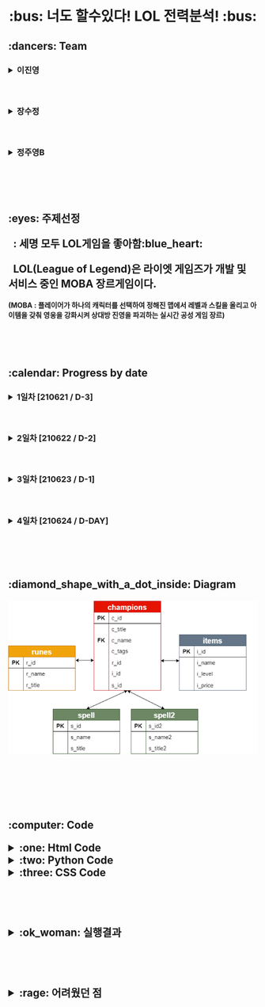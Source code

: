 <h1 align='center'>:bus: 너도 할수있다! LOL 전력분석! :bus:
<!--이진영-->
<h2> :dancers: Team
&nbsp;&nbsp;&nbsp;<h3><details><summary> 이진영 </summary></p>
<h3> &nbsp;:heavy_check_mark: Role</p>
<h6> &nbsp; 1. Table 제작, 데이터 삽입</p>     
     &nbsp; 2. image 데이터 수집</p>
     &nbsp; > table value 약 400개, image data 약 200개</p>
     &nbsp; 3. 코드제작</p>
     &nbsp;&nbsp;&nbsp;- Flask를 이용한 DAO와 HTML 연결하는 코드제작</p>
     &nbsp;&nbsp;&nbsp;- DB table을 html을 통해 검색시 데이터를 추출 할 수 있는 코드제작</p>
     &nbsp; 4. CSS 코드 서포트</p>
     &nbsp; 5. Chart </p>
     &nbsp; 6. Searching Information</p>
<h3> &nbsp;:heavy_check_mark: GitHub LINK</p>
<a href = "https://github.com/dlwlsdudo1"><h6>&nbsp;&nbsp;: Jinyoung's GitHub LINK</a></details>

<!--장수정-->  
&nbsp;&nbsp;&nbsp;<h3><details><summary> 장수정 </summary></p>
<h3> &nbsp;:heavy_check_mark: Role</p>
<h6> &nbsp; 1. diagrams 제작</p>
     &nbsp; 2. Github 및 협업환경 설정 및 관리</p>
     &nbsp; 3. CSS / html 제작 및 디자인</p>
     &nbsp;&nbsp;&nbsp;: 필요한 image illustration 제작</p>
     &nbsp; 4. Flask 코드와 html 연결 및 정리작업 </p>
     &nbsp; 5. 코드제작 서포트</p>
     &nbsp;&nbsp;&nbsp; - table data 입력</p>
     &nbsp;&nbsp;&nbsp; - app.py 제작</p>
<h3> &nbsp;:heavy_check_mark: GitHub LINK</p>
<a href = "https://github.com/sujeong-jang-creator"><h6>&nbsp;&nbsp;: Sujeong's GitHub LINK</a></details>  

<!--정주영B-->  
&nbsp;&nbsp;&nbsp;<h3><details><summary> 정주영B </summary></p>
<h3> &nbsp;:heavy_check_mark: Role</p>
<h6> &nbsp; 1. Table 제작, 데이터 삽입</p>     
     &nbsp; 2. image 데이터 수집</p>
     &nbsp; > table value 약 400개, image data 약 200개</p>
     &nbsp; 3. 코드제작</p>
     &nbsp;&nbsp;&nbsp;- Flask를 이용한 DAO와 HTML 연결하는 코드제작</p>
     &nbsp;&nbsp;&nbsp;- DB table을 html을 통해 검색시 데이터를 추출 할 수 있는 코드제작</p>
     &nbsp;&nbsp;&nbsp;- value값을 정확히, 다 입력하지 않아도 검색 가능한 코드제작</p>
     &nbsp; 4. CSS 코드 서포트</p>
     &nbsp; 5. Searching Information</p>
<h3> &nbsp;:heavy_check_mark: GitHub LINK</p>
<a href = "https://github.com/rnaqpddl123"><h6>&nbsp;&nbsp;: Juyeong B's GitHub LINK</a></details> 

<br><br><br>

<h2> :eyes: 주제선정</p>
&nbsp; : 세명 모두 LOL게임을 좋아함:blue_heart:</p>
&nbsp; LOL(League of Legend)은 라이엣 게임즈가 개발 및 서비스 중인 MOBA 장르게임이다.
&nbsp;&nbsp;&nbsp;&nbsp;&nbsp;<h4>(MOBA : 플레이어가 하나의 캐릭터를 선택하여 정해진 맵에서 레벨과 스킬을 올리고 아이템을 갖춰 영웅을 강화시켜 상대방 진영을 파괴하는 실시간 공성 게임 장르)</p>	

<br><br><br>

<!-- 날짜별 진행과정-->
<h2> :calendar: Progress by date
&nbsp;&nbsp;&nbsp;<h3><details><summary> 1일차 [210621 / D-3] </summary></p>
&nbsp;&nbsp;&nbsp;1. Table 제작 : 'champions','runes', 'items', 'spell' Table 제작</p>
&nbsp;&nbsp;&nbsp;2. 데이터 수집 및 삽입</p>
&nbsp;&nbsp;&nbsp;&nbsp;&nbsp;- 'champions' Table의 155개 데이터</p>
&nbsp;&nbsp;&nbsp;&nbsp;&nbsp;- 'items' Table의 171개 데이터</p>
&nbsp;&nbsp;&nbsp;&nbsp;&nbsp;- 'runes' Table의 17개 데이터</p>
&nbsp;&nbsp;&nbsp;&nbsp;&nbsp;- 'spell' Table의 10개 데이터</p>
&nbsp;&nbsp;&nbsp;3. diagram 제작</p></details>

&nbsp;&nbsp;&nbsp;<h3><details><summary> 2일차 [210622 / D-2] </summary></p>
&nbsp;&nbsp;&nbsp;1. Table 수정 및 데이터 추가삽입 : 'champions'</p>
&nbsp;&nbsp;&nbsp;2. html main 페이지 제작</p>
&nbsp;&nbsp;&nbsp;&nbsp;&nbsp;- logo, 배너 img 제작</p>
&nbsp;&nbsp;&nbsp;&nbsp;&nbsp;- 배너 link 연결</p>
&nbsp;&nbsp;&nbsp;&nbsp;&nbsp;- css 파일제작</p>
&nbsp;&nbsp;&nbsp;3. app.py / dao.py code 제작</p></details>

&nbsp;&nbsp;&nbsp;<h3><details><summary> 3일차 [210623 / D-1] </summary></p>
&nbsp;&nbsp;&nbsp;1. detail 코드 제작</p>
&nbsp;&nbsp;&nbsp;2. detail 디자인 수정</p>
</details> 


&nbsp;&nbsp;&nbsp;<h3><details><summary> 4일차 [210624 / D-DAY] </summary></p>
&nbsp;&nbsp;&nbsp;1. 패치노트 바로가기 기능추가</p>
&nbsp;&nbsp;&nbsp;2. 발표준비</p>
&nbsp;&nbsp;&nbsp;&nbsp;&nbsp;- 발표구성 짜기</p>
&nbsp;&nbsp;&nbsp;&nbsp;&nbsp;- 발표자료 추가</p>
</details>

<br><br><br>
     
<!--다이어그램 칸--> 
<h2>:diamond_shape_with_a_dot_inside: Diagram</p>
<img src="https://github.com/sujeong-jang-creator/JSJB_MiniProject/blob/a02ea4e966e1b970fdc715d19d09d065398fb58e/Main_Project/diagram/diagram.png" />

<br><br><br>

<!--코드 칸-->
<h2>:computer: Code</p>
<details><summary> :one: Html Code </summary></p>
<details><summary> index.html Code </summary></p>

``` html
<!DOCTYPE html>
<html>

<head>
	<meta charset="UTF-8">
	<meta name="viewport" content="width=device-width, initial-scale=1.0">
	<meta http-equiv="X-UA-Compatible" content="ie=edge">
	<title> 너도 할수있다! LOL 전력분석! </title>

	<link rel="stylesheet" href="{{url_for('static', filename='css/ui-page.css')}}">
	<link rel="stylesheet" href="{{url_for('static', filename='css/default.css')}}">
	<link rel="stylesheet" href="{{url_for('static', filename='css/ui.css')}}">
</head>

<body>

	<div class="page">
		<!-- header -->
		<header class="header">
			<img src="../static/images/name_logo.png" width="100">
			<img id='logo_img' src="../static/images/logo2.png" width="100px">
			<img src="../static/images/공백.png" width="150">
		</header>

		<!-- menu -->
		<ul class="menu">
			<li class="menu-item">
				<a href="search" class="menu-link">Search</a>
			</li>
			<li class="menu-item">
				<a href="info" class="menu-link">Info</a>
			</li>
		</ul>

		<!-- secondary-a -->
		<aside class="secondary secondary-a">
			<a href="https://www.op.gg/" target="_black"><img src="../static/images/opgg.png" width="200"></a>
			<a href="https://playdata.io/" target="_black"><img src="../static/images/playdata.png" width="200"></a>

			<a href="https://github.com/sujeong-jang-creator/JSJB_MiniProject" target="_black">
				<img src="../static/images/플젝깃허브.png" width="200"></a>
			<a href="https://na.leagueoflegends.com/ko-kr/" target="_black">
				<img src="../static/images/공식홈페이지.png" width="200"></a>
		</aside>

		<section class="primary">

			<div id="viewtest" style="display:block;">

				<img src="../static/images/검정글씨로고.png" width="100"><br>

				챔피언이름 : <input type="text" id="c_name"><br>
				<button onclick="lolchamp()" alert="성공">
					<font color="blue"> 챔피언 번호로 검색</font>
				</button>

				<br><br><br>

				<div id="demo_id"></div>
				<br>
				<div id="demo_champ"></div>
				<div id="demo1_image"></div>
				<br>
				<div id="demo_items"></div>
				<div id="demo2_image"></div>
				<br>
				<div id="demo_runes"></div>
				<div id="demo3_image"></div>
				<br>
				<div id="demo_spell"></div>
				<div id="demo4_image"></div>
				<div id="demo5_image"></div>


				<br><br><br>

			</div>
		</section>

		<!-- secondary-b -->
		<aside class="secondary secondary-b">
			<a href="https://github.com/dlwlsdudo1" target="_black"><img src="../static/images/진영.png" width="300"></a>
			<a href="https://github.com/sujeong-jang-creator" target="_black"><img src="../static/images/수정.png"
					width="300"></a>
			<a href="https://github.com/rnaqpddl123" target="_black"><img src="../static/images/주영.png" width="300"></a>
		</aside>
		<!-- </div> -->

		<!-- footer -->
		<footer class="footer">
			Jinyeong, Sujeong, Juyeong B
		</footer>
	</div>
	<script>
		{
			function lolchamp() {
				const xhttp = new XMLHttpRequest();
				xhttp.onreadystatechange = function () {
					if (this.readyState == 4 && this.status == 200) {  // 정상응답 완료 여부 검증
						data = this.responseText;
						if (data == 12345) {
							alert("잘못된 입력입니다. 다시 입력해 주세요.");
						}
						else if (data == 1234) {
							alert("챔피언 번호는 155번 까지입니다.");
						}
						else if (data == 123456) {
							alert("검색할정보를 입력해주세요.");
						}
						else {
							data = JSON.parse(data);
							document.getElementById("demo_champ").innerHTML = ("챔피언 이름 : " + data.champ);
							document.getElementById("demo_items").innerHTML = ("아이템 이름 : " + data.item);
							document.getElementById("demo_runes").innerHTML = ("룬 이름 : " + data.rune);
							document.getElementById("demo_spell").innerHTML = ("스펠 이름 : " + data.spell);
							document.getElementById("demo_id").innerHTML = ("챔피언 번호 : " + data.c_id);
							document.getElementById("demo1_image").innerHTML = `<img src='static/champs_image/${data.c_id}.jfif' alt = "${data.champ}입니다" width = "200">`;
							document.getElementById("demo2_image").innerHTML = `<img src='static/items_image/${data.i_id}.png' alt = "${data.item}입니다">`;
							document.getElementById("demo3_image").innerHTML = `<img src='static/runes_image/${data.r_id}.png' alt = "${data.rune}입니다">`;
							document.getElementById("demo4_image").innerHTML = `<img src='static/spell_image/${data.s_id}.png' alt = "${data.spell}입니다">`;
							document.getElementById("demo5_image").innerHTML = `<img src='static/spell_image/${data.s_id2}.png' alt = "${data.spell2}입니다">`;
						}
					}
				};
				xhttp.open("post", "lolcp");
				xhttp.setRequestHeader("Content-type", "application/x-www-form-urlencoded");
				queryString = "c_name=" + document.getElementById("c_name").value;
				xhttp.send(queryString);
			}
		}
	</script>
</body>

</html>
```
</details>

<details><summary> Info.html Code </summary></p>

``` html
<!DOCTYPE html>
<html>

<head>
    <meta charset="UTF-8">
    <meta name="viewport" content="width=device-width, initial-scale=1.0">
    <meta http-equiv="X-UA-Compatible" content="ie=edge">
    <title> 너도 할수있다! LOL 전력분석! </title>

    <link rel="stylesheet" href="{{url_for('static', filename='css/ui-page.css')}}">
    <link rel="stylesheet" href="{{url_for('static', filename='css/default.css')}}">
    <link rel="stylesheet" href="{{url_for('static', filename='css/ui.css')}}">

    <script type="text/javascript" src="https://www.gstatic.com/charts/loader.js"></script>
    <script type="text/javascript">
        google.charts.load('current', { 'packages': ['corechart'] });
        google.charts.setOnLoadCallback(drawChart);
        function drawChart() {
            var data = google.visualization.arrayToDataTable([
                ['Task', 'Hours per Day'],
                ['리그 오브 레전드', 49.67],
                ['서든어택', 8.45],
                ['배틀그라운드', 7.25],
                ['피파온라인4', 4.95],
                ['기타', 29.68]
            ]);
            var options = {
                title: '한국 게임시장 점유율'
            };
            var chart = new google.visualization.PieChart(document.getElementById('piechart'));
            chart.draw(data, options);
        }

    </script>
</head>

<body>

    <div class="page">
        <!-- header -->
        <header class="header" height: 170px>
            <img src="../static/images/name_logo.png" width="100">
            <img id='logo_img' src="../static/images/logo2.png" width="100px">
            <img src="../static/images/공백.png" width="150">
        </header>

        <!-- menu -->
        <ul class="menu">
            <li class="menu-item">
                <a href="search" class="menu-link">Search</a>
            </li>
            <li class="menu-item">
                <a href="info" class="menu-link">Info</a>
            </li>
        </ul>

        <!-- secondary-a -->
        <aside class="secondary secondary-a">
            <a href="https://www.op.gg/" target="_black"><img src="../static/images/opgg.png" width="200"></a>
            <a href="https://playdata.io/" target="_black"><img src="../static/images/playdata.png" width="200"></a>
            <a href="https://github.com/sujeong-jang-creator/JSJB_MiniProject" target="_black"><img
                    src="../static/images/플젝깃허브.png" width="200"></a>
            <a href="https://na.leagueoflegends.com/ko-kr/" target="_black"><img src="../static/images/공식홈페이지.png"
                    width="200"></a>
        </aside>

        <!-- primary-->
        <section class="primary">
            <iframe width="560" height="315"
                src="https://www.youtube.com/embed/IzMnCv_lPxI?rel=0&amp;autoplay=1&mute=1&amp;loop=1;playlist=IzMnCv_lPxI"
                frameborder="0"></iframe><br><br>
            <div id="piechart" style="width: 700px;"></div>
        </section>


        <!-- secondary-b -->
        <aside class="secondary secondary-b">
            <a href="https://github.com/dlwlsdudo1" target="_black"><img src="../static/images/진영.png" width="300"></a>
            <a href="https://github.com/sujeong-jang-creator" target="_black"><img src="../static/images/수정.png"
                    width="300"></a>
            <a href="https://github.com/rnaqpddl123" target="_black"><img src="../static/images/주영.png" width="300"></a>
        </aside>

</body>

</html>
```

</details></details>


<details><summary> :two: Python Code </summary></p>

<details><summary> app.py Code </summary></p>

```python
from flask import Flask, request, render_template, redirect
from flask import current_app as current_app
from dao import EmpDAO

app=Flask(__name__)

@app.route("/", methods=["get"])
def index():
    return render_template("index.html") 

@app.route("/search", methods=["get"])
def search():
    return render_template("index.html")

@app.route("/info", methods=["get"])
def chart():
    return render_template("info.html") 


@app.route('/lolcp', methods=["post"])
def lollist():
    return EmpDAO().champone(request.form.get('c_name'))

if __name__=="__main__":
    app.run(debug=True, host="127.0.0.1", port="5000")
```
</details>



<details><summary> dao.py Code </summary></p>

```python
import cx_Oracle
import collections   # 데이터를 어떤 구조로 관리할 것인가를 의미하는 자료구조를 지원하는 library
import json
class EmpDAO:
    def champone(self, c_name):
          data = ''
          try:
               conn = cx_Oracle.connect(user="SCOTT", password="TIGER", dsn="xe")
               cur = conn.cursor()
               try: 
                    if c_name.isdigit() == True:
                         try:
                              cur.execute("select c.c_name, r.r_name, i.i_name, s.s_name, s2.s_name2, c.c_id, i.i_id, r.r_id, s.s_id, s2.s_id2\
                              from champions c, runes r, items i, spell s, spell2 s2\
                              where c_id = :v and \
                              c.r_id=r.r_id and c.i_id=i.i_id\
                              and c.s_id=s.s_id and c.s_id2=s2.s_id2\
                              ", v= c_name)          
                              row = cur.fetchone()                      
                              data = '{"champ":"' + str(row[0]) + '", "item":"' + row[2] + '", "rune":"' + row[1] + '", "spell":"' + row[3] + ',' + row[4] + '", "c_id":"' + str(row[5]) + '", "i_id":"' + str(row[6]) + '", "r_id":"' + str(row[7]) + '", "s_id":"' + str(row[8]) + '", "s_id2":"' + str(row[9]) + '"}'
                              print("숫자", data)
                         except :
                              data = '1234'
                    elif c_name != "":    
                         try:                     
                              cur.execute("select c.c_name, r.r_name, i.i_name, s.s_name, s2.s_name2, c.c_id, i.i_id, r.r_id, s.s_id, s2.s_id2\
                                   from champions c, runes r, items i, spell s, spell2 s2\
                                   where c_name like :v and \
                                   c.r_id=r.r_id and c.i_id=i.i_id\
                                   and c.s_id=s.s_id and c.s_id2=s2.s_id2\
                                   ", v= c_name+"%")          
                              row = cur.fetchone()
                              data = '{"champ":"' + str(row[0]) + '", "item":"' + row[2] + '", "rune":"' + row[1] + '", "spell":"' + row[3] + ',' + row[4] + '", "c_id":"' + str(row[5]) + '", "i_id":"' + str(row[6]) + '", "r_id":"' + str(row[7]) + '", "s_id":"' + str(row[8]) + '", "s_id2":"' + str(row[9]) + '"}'
                         except : 
                              data = '12345'
                    else : 
                         data = '123456'
               except Exception as e:
                    print(e)
          except Exception as e:
               print(e)
          finally:
               cur.close()
               conn.close()
          return data
# if __name__ == "__main__":
#      dao = EmpDAO()
#      dao.champone()
```
</details></details>


<details><summary> :three: CSS Code </summary></p>

<details><summary> default.ccss </summary></p>

```css

html {
	font-family: 'Apple SD Gothic Neo', Roboto, 'Noto Sans KR', NanumGothic, 'Malgun Gothic', sans-serif;
	color: #555;
	line-height: 1.2;
	word-wrap: break-word;
}
body {
	background: rgb(255, 255, 255);
	-webkit-font-smoothing: antialiased;
}
html, body, div, span, applet, object, iframe,
h1, h2, h3, h4, h5, h6, p, blockquote, pre,
a, abbr, acronym, address, big, cite, code,
del, dfn, em, img, ins, kbd, q, s, samp,
small, strike, strong, sub, sup, tt, var,
b, u, i, center,
dl, dt, dd, ol, ul, li,
fieldset, form, label, legend,
table, caption, tbody, tfoot, thead, tr, th, td,
article, aside, canvas, details, embed,
figure, figcaption, footer, header, hgroup,
menu, nav, output, ruby, section, summary,
time, mark, audio, video {
	margin: 0;
	padding: 0;
	border: 0;
}
article, aside, details, figcaption, figure, footer, header, hgroup, menu, nav, section {
	display: block;
}
div, span, article, section, header, footer, aside, p, ul, li, fieldset, legend, label, a, nav, form {
	box-sizing: border-box;
	/* content-box */
}
ol, ul, li {
	list-style: none;
}
table {
	border-collapse: collapse;
	border-spacing: 0;
}
img {
	max-width: 100%;
	height: auto;
	border: 0;
}
a {
	display: inline-block;
}
button {
	border: 0;
	background: transparent;
	cursor: pointer;
}

.flex-container {
	/* padding: 10px; */
	background: lightgray;
}
.flex-item {
	padding: 10px;
	border: 3px solid rgb(50,50,40);
	color: white;
	background: mediumseagreen;
}
```
</details>

<details><summary> ui.css </summary></p>

```css

/* menu */
.header { 
	justify-content: space-between;
	background-color: #0094f5;
}
#logo_img {
	padding-top: 30px;
}

.menu {
	display: flex;
	/* height: 70px; */
}

.primary {
	text-align: center;
}

.menu-item {
	flex-grow: 1;
	width: 50%;
	background: #0094f5;

}
.menu-link {
	display: block;
	/* padding: 1em; */
	font-size: 1.2rem;
	font-weight: bold;
	color: rgb(255, 255, 255);
	text-decoration: none;
	text-align: center;
}

@media (min-width: 600px) {
	.card-list {
		display: flex;
		flex-wrap: wrap;
		margin: 0 -1rem;
	}
	.card-item {
		width: 50%;
		padding: 0 1rem;
	}
}

@media (min-width: 1200px) {
	.card-item {
		width: 33.33333%;
	}
}
```
</details>

<details><summary> ui-page.css </summary></p>

```css
.header	{
	display: flex;
	align-items: center;
	padding: 0 1rem;
}

.primary {
	padding: 2rem;
	background: rgb(255, 255, 255);
	height: 90%;
}
.secondary {
	padding: 1rem;
}
.secondary-a {
	background: #116CA8;

}

.secondary-b {
	background: #1A3235;
	/* background:url(../images/right_back.jpg); */
	background-position: center;
	background-size: 100% 100%;
}
.footer {
	padding: 1rem;
	border-top: 1px solid rgb(7, 11, 70);
	text-align: center;
}

@media (min-width: 1024px) {
	.page {
		display: flex;
		flex-wrap: wrap;
	}
	.header {
		width: 100%;
	}
	.menu {
		width: 100%;
		height: 50px;
	}
	.primary {
		order: 2;
		width: 60%;
	}
	.secondary {
		width: 20%;
	}
	.secondary-a {
		order: 1;
	}
	.secondary-b {
		order: 3;
	}
	.footer {
		order: 4;
		width: 100%;
	}
}

@media (min-width: 1400px) {
	.primary {
		width: calc(100% - 600px);
		/* flex-grow: 1; */
		/* flex: 1 1 auto; */
		/* flex: auto; */
	}
	.secondary {
		width: 300px;
	}
}
```

</details></details>

<br><br>

<!-- 실행결과--><!-- 실행결과--><!-- 실행결과--><!-- 실행결과--><!-- 실행결과-->
<details><summary>:ok_woman: 실행결과</summary>
	
<br>
	
<img src="https://github.com/sujeong-jang-creator/JSJB_MiniProject/blob/main/Main_Project/html/static/images/%EC%8B%A4%ED%96%891.JPG?raw=true"/>
<img src="https://github.com/sujeong-jang-creator/JSJB_MiniProject/blob/main/Main_Project/html/static/images/%EC%8B%A4%ED%96%892.JPG?raw=true"/>
<img src="https://github.com/sujeong-jang-creator/JSJB_MiniProject/blob/main/Main_Project/html/static/images/%EC%8B%A4%ED%96%893.JPG?raw=true"/>
</details>


<br><br>

<details><summary>:rage: 어려웠던 점</summary>
<br>
<details><summary>No_1</summary>
<br>
<p>- 내용</p> 
&nbsp;&nbsp;: 검색 결과에 따른 이미지 파일을 불러오는 코드 오류. (약 6시간을 고민함)</p>
<br>
<p>- 해결</p>
&nbsp;&nbsp;: 'jinja2' 템플릿 엔진이 읽을 수 있는 코드형식으로 입력 한 것을 html이 읽을 수 있는 형식으로 변환.</p>
<br>
<p>- 느낀점 </p>
&nbsp;&nbsp;: 처음에 시도한 것이 무조건 정답이 아니다. 틀에 박히지 않은 시선으로 계속 코드를 바꿔보자!</p>
</details>

<br><br>

<details><summary>No_2</summary>
<br>
<p>- 내용 </p>
&nbsp;&nbsp;: querystring를 보내는 과정에서 공백(' ')을 넣어서 app.py에서 데이터를 인식하지 못함. (약 4시간을 고민함)</p>
<br>
<p>- 해결 </p>
&nbsp;&nbsp; : 공백을 지움.</p>
<p>- 느낀점 </p>
&nbsp;&nbsp; : 처음에 시도한 것이 무조건 정답이 아니다. 틀에 박히지 않은 시선으로 계속 코드를 바꿔보자!</p>
</details>

<br><br>
	
<details><summary>No_3</summary>
<br>
<p>- 내용 </p> 
&nbsp;&nbsp; : 입력 할 데이터가 너무 많음 (table value 약 400개, image data 약 200개)</p>
<p>- 해결</p>
&nbsp;&nbsp;: 각자 part를 분배하여 도란도란 수다를 떨며 입력했다. </p>
<p>- 느낀점 </p>
&nbsp;&nbsp;: '데이터 자동화'는 정말 필요한 것이구나!</p>
</details>

<br><br>
	
<details><summary>No_4</summary>
<br>
<p>- 내용 </p> 
&nbsp;&nbsp;:  동기 방식으로 페이지 이동시 not found error. app.py 에서 html 연동을 거는 과정오류.  </p>
<p>- 해결 </p>
&nbsp;&nbsp;: @app.route('/경로') 형식인데 flask 사용이 미숙해서 경로 설정을 잘못 함.</p>
<p>- 느낀점 </p> 
&nbsp;&nbsp;: 리뷰를 잘하자! 이해를 못했다면 그냥 넘어가지 말고 꼭 알고 넘어가자!</p>
<br>
<p> app.py </p>
<img src="https://github.com/sujeong-jang-creator/JSJB_MiniProject/blob/main/Main_Project/html/static/images/apppy%EC%98%A4%EB%A5%98.JPG?raw=true" />
<br>
<p> index.html </p>
<img src="https://github.com/sujeong-jang-creator/JSJB_MiniProject/blob/main/Main_Project/html/static/images/index%EC%98%A4%EB%A5%98.JPG?raw=true" />
</details>

<br><br>
	
<details><summary>No_5</summary>
<br>
<p>- 내용</p>
&nbsp;&nbsp;1. github branch 이용중 완전 거대한 conflict가 나서 멘탈이 나감.</p>
&nbsp;&nbsp;2. css에 대한 감이 잡히지 않아서 사용하기 어려움.</p>
<p>- 해결</p> 
&nbsp;&nbsp;1. 갓예진님께서 이전 파일을 최대한 복구해주심.</p>
&nbsp;&nbsp;2. 성규님께서 css 기본 구조 템플릿을 빌려주며 css와 html구조에 대해 전반적인 설명을 해주셨음.</p>
&nbsp;&nbsp;&nbsp;듣고 나니 3일 밤낮의 노가다를 뛰며 구조를 이해하게 됨.</p>
<p>- 느낀점 : 똑똑한 사람들과 친하게 지내자! 인맥은 중요하다!</p>
</details>



